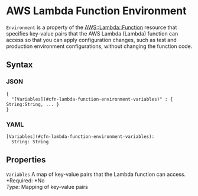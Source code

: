 # AWS Lambda Function Environment<a name="aws-properties-lambda-function-environment"></a>

`Environment` is a property of the [AWS::Lambda::Function](aws-resource-lambda-function.md) resource that specifies key\-value pairs that the AWS Lambda \(Lambda\) function can access so that you can apply configuration changes, such as test and production environment configurations, without changing the function code\.

## Syntax<a name="w3ab2c21c14e1348b5"></a>

### JSON<a name="aws-properties-lambda-function-environment-syntax.json"></a>

```
{
  "[Variables](#cfn-lambda-function-environment-variables)" : { String:String, ... }
}
```

### YAML<a name="aws-properties-lambda-function-environment-syntax.yaml"></a>

```
[Variables](#cfn-lambda-function-environment-variables):
  String: String
```

## Properties<a name="w3ab2c21c14e1348b7"></a>

`Variables`  <a name="cfn-lambda-function-environment-variables"></a>
A map of key\-value pairs that the Lambda function can access\.  
*Required: *No  
*Type*: Mapping of key\-value pairs